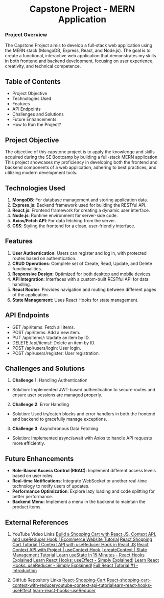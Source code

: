 <h1 align="center">Capstone Project - MERN Application</h1> 

### Project Overview 
The Capstone Project aimis to develop a full-stack web application using the MERN stack (MongoDB, Express, React, and Node.js). The goal is to create a functional, interactive web application that demonstrates my skills in both frontend and backend development, focusing on user experience, creativity, and technical competence.

## Table of Contents
- Project Objective
- Technologies Used
- Features
- API Endpoints
- Challenges and Solutions
- Future Enhancements
- How to Run the Project?


## Project Objective
The objective of this capstone project is to apply the knowledge and skills acquired during the SE Bootcamp by building a full-stack MERN application. This project showcases my proficiency in developing both the frontend and backend components of a web application, adhering to best practices, and utilizing modern development tools.

## Technologies Used
1. **MongoDB**: For database management and storing application data.
2. **Express.js**: Backend framework used for building the RESTful API.
3. **React.js**: Frontend framework for creating a dynamic user interface.
4. **Node.js**: Runtime environment for server-side code.
5. **Axios/Fetch API**: For data fetching from the server.
6. **CSS**: Styling the frontend for a clean, user-friendly interface. 

## Features
1. **User Authentication**: Users can register and log in, with protected routes based on authentication.
2. **CRUD Operations**: Complete set of Create, Read, Update, and Delete functionalities.
3. **Responsive Design**: Optimized for both desktop and mobile devices.
4. **API Integration**: Interfaces with a custom-built RESTful API for data handling.
5. **React Router**: Provides navigation and routing between different pages of the application.
6. **State Management**: Uses React Hooks for state management.

## API Endpoints
- GET /api/items: Fetch all items.
- POST /api/items: Add a new item.
- PUT /api/items/: Update an item by ID.
- DELETE /api/items/: Delete an item by ID.
- POST /api/users/login: User login.
- POST /api/users/register: User registration.

## Challenges and Solutions
1. **Challenge 1**: Handling Authentication
- Solution: Implemented JWT-based authentication to secure routes and ensure user sessions are managed properly.

2. **Challenge 2**: Error Handling
- Solution: Used try/catch blocks and error handlers in both the frontend and backend to gracefully manage exceptions.

3. **Challenge 3**: Asynchronous Data Fetching
- Solution: Implemented async/await with Axios to handle API requests more efficiently. 


## Future Enhancements
- **Role-Based Access Control (RBAC)**: Implement different access levels based on user roles.
- **Real-time Notifications**: Integrate WebSocket or another real-time technology to notify users of updates.
- **Performance Optimization**: Explore lazy loading and code splitting for better performance.
- **Backend Menu**: Implement a menu in the backend to maintain the product items.

## External References
1. YouTube Video Links
[Build a Shopping Cart with React JS, Context API, and useReducer Hook | Ecommerce Website Tutorial](https://www.youtube.com/watch?v=uMBgUUPkgUY)
[React Shopping Cart Tutorial | Context API with useReducer Hook in React JS](https://www.youtube.com/watch?v=HptuMAUaNGk)
[React Context API with Project | useContext Hook | createContext | State Management Tutorial](https://www.youtube.com/watch?v=gQ_l-1zpVBo)
[Learn useState In 15 Minutes - React Hooks Explained](https://www.youtube.com/watch?v=O6P86uwfdR0)
[Learn React Hooks: useEffect - Simply Explained!](https://www.youtube.com/watch?v=-4XpG5_Lj_o)
[Learn React Hooks: useReducer - Simply Explained!](https://www.youtube.com/watch?v=rgp_iCVS8ys)
[Full React Tutorial #1 - Introduction](https://www.youtube.com/watch?v=j942wKiXFu8&list=PL4cUxeGkcC9gZD-Tvwfod2gaISzfRiP9d) 


2. GitHub Repository Links 
[React-Shopping-Cart](https://github.com/YousafKhan1/React-Shopping-Cart)
[React-shopping-cart-context-with-reducer](https://github.com/piyush-eon/React-shopping-cart-context-with-reducer)[youtube-context-api-tutorial](https://github.com/piyush-eon/youtube-context-api-tutorial)[learn-react-hooks-useEffect](https://github.com/cosdensolutions/code/tree/master/videos/long/learn-react-hooks-useEffect)
[learn-react-hooks-useReducer](https://github.com/cosdensolutions/code/tree/master/videos/long/learn-react-hooks-useReducer)